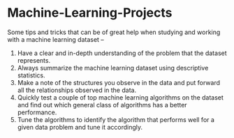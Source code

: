 # Machine-Learning-Projects
Some tips and tricks that can be of great help when studying and working with a machine learning dataset –  
1) Have a clear and in-depth understanding of the problem that the dataset represents. 
2) Always summarize the machine learning dataset using descriptive statistics. 
3) Make a note of the structures you observe in the data and put forward all the relationships  observed in the data. 
4) Quickly test a couple of top machine learning algorithms on the dataset and find out which general class of algorithms has a better        performance. 
5) Tune the algorithms to identify the algorithm that performs well for a given data problem and tune it accordingly.
